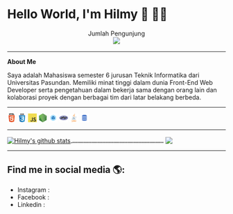 # Hello World, I'm Hilmy 👋 👨‍💻

<p align="center"> 
  Jumlah Pengunjung<br>
  <img src="https://profile-counter.glitch.me/vo55my/count.svg" />
</p>
<hr>

**About Me**

Saya adalah Mahasiswa semester 6 jurusan Teknik Informatika dari Universitas Pasundan. Memiliki minat tinggi dalam dunia Front-End Web Developer serta pengetahuan dalam bekerja sama dengan orang lain dan kolaborasi proyek dengan berbagai tim dari latar belakang berbeda.

<hr>

<code><img height="20" alt="javascript" src="https://raw.githubusercontent.com/github/explore/80688e429a7d4ef2fca1e82350fe8e3517d3494d/topics/html/html.png"></code> <code><img height="20" alt="javascript" src="https://raw.githubusercontent.com/github/explore/80688e429a7d4ef2fca1e82350fe8e3517d3494d/topics/css/css.png"></code> <code><img height="20" alt="javascript" src="https://raw.githubusercontent.com/github/explore/80688e429a7d4ef2fca1e82350fe8e3517d3494d/topics/javascript/javascript.png"></code> <code><img height="20" alt="nodejs" src="https://raw.githubusercontent.com/github/explore/80688e429a7d4ef2fca1e82350fe8e3517d3494d/topics/nodejs/nodejs.png"></code> <code><img height="20" alt="javascript" src="https://raw.githubusercontent.com/github/explore/80688e429a7d4ef2fca1e82350fe8e3517d3494d/topics/webpack/webpack.png"></code> <code><img height="20" alt="javascript" src="https://raw.githubusercontent.com/github/explore/80688e429a7d4ef2fca1e82350fe8e3517d3494d/topics/php/php.png"></code> <code><img height="20" alt="javascript" src="https://raw.githubusercontent.com/github/explore/80688e429a7d4ef2fca1e82350fe8e3517d3494d/topics/java/java.png"></code> <code><img height="20" alt="javascript" src="https://raw.githubusercontent.com/github/explore/80688e429a7d4ef2fca1e82350fe8e3517d3494d/topics/sql/sql.png"></code>

<hr>
<a href="https://github.com/vo55my/github-readme-stats">
  <img align="center" src="https://github-readme-stats.vercel.app/api?username=vo55my&show_icons=true&include_all_commits=true&theme=tokyonight#gh-dark-mode-only" alt="Hilmy's github stats" />
</a>_________________________________
<a href="https://github.com/vo55my/github-readme-stats">
  <img align="center" src="https://github-readme-stats.vercel.app/api/top-langs/?username=vo55my&layout=compact&theme=tokyonight#gh-dark-mode-only" />
</a>

<br>
<hr>

## Find me in social media 🌎:

- Instagram :
- Facebook :
- Linkedin :
